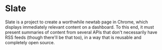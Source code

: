 Slate
============

Slate is a project to create a worthwhile newtab page in Chrome, which displays immediately relevant content on a dashboard. To this end, it must present summaries of content from several APIs that don't necessarily have RSS feeds (though there'll be that too), in a way that is reusable and completely open source.
